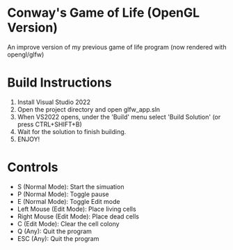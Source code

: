 # Conway's Game of Life (OpenGL Version)
An improve version of my previous game of life program (now rendered with opengl/glfw)

# Build Instructions

1. Install Visual Studio 2022
2. Open the project directory and open glfw_app.sln
3. When VS2022 opens, under the 'Build' menu select 'Build Solution' (or press CTRL+SHIFT+B)
4. Wait for the solution to finish building.
5. ENJOY!

# Controls
- S (Normal Mode): Start the simuation
- P (Normal Mode): Toggle pause
- E (Normal Mode): Toggle Edit mode
- Left Mouse (Edit Mode): Place living cells
- Right Mouse (Edit Mode): Place dead cells
- C (Edit Mode): Clear the cell colony
- Q (Any): Quit the program
- ESC (Any): Quit the program 
